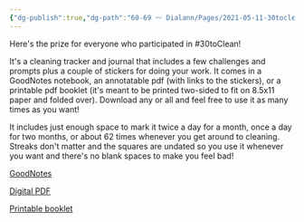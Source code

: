 ```yaml
---
{"dg-publish":true,"dg-path":"60-69 〰️ Dialann/Pages/2021-05-11-30toclean-tracking-maze.md","dg-permalink":"30toclean-tracking-maze","permalink":"/30toclean-tracking-maze/","title":"#30toClean Tracking Maze","noteIcon":"","created":"2021-05-11T13:18:53","updated":"2023-08-03T17:08:26.000-04:00"}
---
```



Here's the prize for everyone who participated in #30toClean!

It's a cleaning tracker and journal that includes a few challenges and prompts plus a couple of stickers for doing your work. It comes in a GoodNotes notebook, an annotatable pdf (with links to the stickers), or a printable pdf booklet (it's meant to be printed two-sided to fit on 8.5x11 paper and folded over). Download any or all and feel free to use it as many times as you want!

It includes just enough space to mark it twice a day for a month, once a day for two months, or about 62 times whenever you get around to cleaning. Streaks don't matter and the squares are undated so you use it whenever you want and there's no blank spaces to make you feel bad!

[GoodNotes](https://drive.google.com/file/d/1PyWpumZFo2v_bZD9mB9uOJqgZVX57OZe/view?usp=sharing)

[Digital PDF](https://drive.google.com/file/d/1q9io9I6U6LcsQ8ec9I0Ow3kg_msbDzgG/view?usp=sharing)

[Printable booklet](https://drive.google.com/file/d/1uhmMbq8DYcnMbzYMUsWKJQ0Twtmoap-Q/view?usp=sharing)
